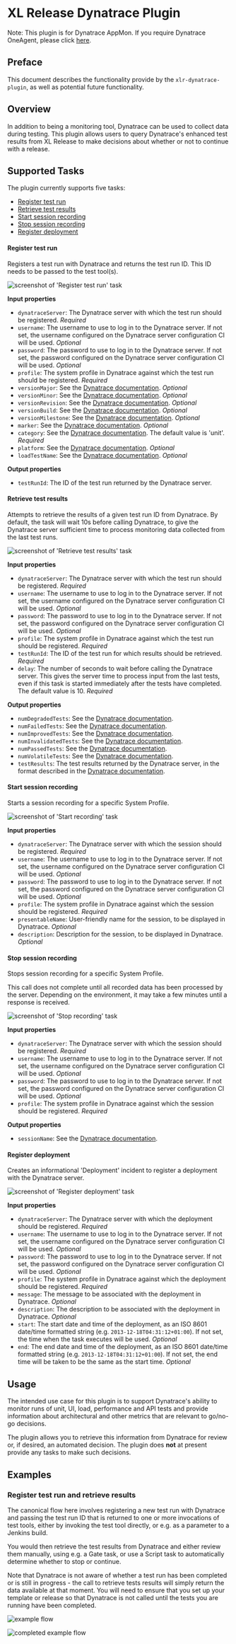 # XL Release Dynatrace Plugin
Note: This plugin is for Dynatrace AppMon. If you require Dynatrace OneAgent, please click [here](https://github.com/xebialabs-community/xlr-dynatrace-oneagent-plugin).


## Preface
This document describes the functionality provide by the `xlr-dynatrace-plugin`, as well as potential future functionality.

## Overview
In addition to being a monitoring tool, Dynatrace can be used to collect data during testing. This plugin allows users to query Dynatrace's enhanced test results from XL Release to make decisions about whether or not to continue with a release.

## Supported Tasks
The plugin currently supports five tasks:

* [Register test run](https://community.dynatrace.com/community/pages/viewpage.action?pageId=182356997#SystemProfiles%28REST%29-TestAutomation)
* [Retrieve test results](https://community.dynatrace.com/community/pages/viewpage.action?pageId=182356997#SystemProfiles%28REST%29-TestAutomation)
* [Start session recording](https://community.dynatrace.com/community/pages/viewpage.action?pageId=182356998#Sessions%28REST%29-StartSessionRecording)
* [Stop session recording](https://community.dynatrace.com/community/pages/viewpage.action?pageId=182356998#Sessions%28REST%29-StopSessionRecording)
* [Register deployment](https://community.dynatrace.com/community/pages/viewpage.action?pageId=161922178#Incidents%28REST%29-CreateIncident)

#### Register test run

Registers a test run with Dynatrace and returns the test run ID. This ID needs to be passed to the test tool(s).

![screenshot of 'Register test run' task](documentation/register-test-run-task.png)

**Input properties**

* `dynatraceServer`: The Dynatrace server with which the test run should be registered. _Required_
* `username`: The username to use to log in to the Dynatrace server. If not set, the username configured on the Dynatrace server configuration CI will be used. _Optional_
* `password`: The password to use to log in to the Dynatrace server. If not set, the password configured on the Dynatrace server configuration CI will be used. _Optional_
* `profile`: The system profile in Dynatrace against which the test run should be registered. _Required_
* `versionMajor`: See the [Dynatrace documentation](https://community.dynatrace.com/community/pages/viewpage.action?pageId=182356997#SystemProfiles%28REST%29-TestAutomation). _Optional_
* `versionMinor`: See the [Dynatrace documentation](https://community.dynatrace.com/community/pages/viewpage.action?pageId=182356997#SystemProfiles%28REST%29-TestAutomation). _Optional_
* `versionRevision`: See the [Dynatrace documentation](https://community.dynatrace.com/community/pages/viewpage.action?pageId=182356997#SystemProfiles%28REST%29-TestAutomation). _Optional_
* `versionBuild`: See the [Dynatrace documentation](https://community.dynatrace.com/community/pages/viewpage.action?pageId=182356997#SystemProfiles%28REST%29-TestAutomation). _Optional_
* `versionMilestone`: See the [Dynatrace documentation](https://community.dynatrace.com/community/pages/viewpage.action?pageId=182356997#SystemProfiles%28REST%29-TestAutomation). _Optional_
* `marker`: See the [Dynatrace documentation](https://community.dynatrace.com/community/pages/viewpage.action?pageId=182356997#SystemProfiles%28REST%29-TestAutomation). _Optional_
* `category`: See the [Dynatrace documentation](https://community.dynatrace.com/community/pages/viewpage.action?pageId=182356997#SystemProfiles%28REST%29-TestAutomation). The default value is 'unit'. _Required_
* `platform`: See the [Dynatrace documentation](https://community.dynatrace.com/community/pages/viewpage.action?pageId=182356997#SystemProfiles%28REST%29-TestAutomation). _Optional_
* `loadTestName`: See the [Dynatrace documentation](https://community.dynatrace.com/community/pages/viewpage.action?pageId=182356997#SystemProfiles%28REST%29-TestAutomation). _Optional_

**Output properties**

* `testRunId`: The ID of the test run returned by the Dynatrace server.

#### Retrieve test results

Attempts to retrieve the results of a given test run ID from Dynatrace. By default, the task will wait 10s before calling Dynatrace, to give the Dynatrace server sufficient time to process monitoring data collected from the last test runs.

![screenshot of 'Retrieve test results' task](documentation/retrieve-test-results-task.png)

**Input properties**

* `dynatraceServer`: The Dynatrace server with which the test run should be registered. _Required_
* `username`: The username to use to log in to the Dynatrace server. If not set, the username configured on the Dynatrace server configuration CI will be used. _Optional_
* `password`: The password to use to log in to the Dynatrace server. If not set, the password configured on the Dynatrace server configuration CI will be used. _Optional_
* `profile`: The system profile in Dynatrace against which the test run should be registered. _Required_
* `testRunId`: The ID of the test run for which results should be retrieved. _Required_
* `delay`: The number of seconds to wait before calling the Dynatrace server. This gives the server time to process input from the last tests, even if this task is started immediately after the tests have completed. The default value is 10. _Required_

**Output properties**

* `numDegradedTests`: See the [Dynatrace documentation](https://community.dynatrace.com/community/pages/viewpage.action?pageId=182356997#SystemProfiles%28REST%29-TestAutomation).
* `numFailedTests`: See the [Dynatrace documentation](https://community.dynatrace.com/community/pages/viewpage.action?pageId=182356997#SystemProfiles%28REST%29-TestAutomation).
* `numImprovedTests`: See the [Dynatrace documentation](https://community.dynatrace.com/community/pages/viewpage.action?pageId=182356997#SystemProfiles%28REST%29-TestAutomation).
* `numInvalidatedTests`: See the [Dynatrace documentation](https://community.dynatrace.com/community/pages/viewpage.action?pageId=182356997#SystemProfiles%28REST%29-TestAutomation).
* `numPassedTests`: See the [Dynatrace documentation](https://community.dynatrace.com/community/pages/viewpage.action?pageId=182356997#SystemProfiles%28REST%29-TestAutomation).
* `numVolatileTests`: See the [Dynatrace documentation](https://community.dynatrace.com/community/pages/viewpage.action?pageId=182356997#SystemProfiles%28REST%29-TestAutomation).
* `testResults`: The test results returned by the Dynatrace server, in the format described in the [Dynatrace documentation](https://community.dynatrace.com/community/pages/viewpage.action?pageId=182356997#SystemProfiles%28REST%29-TestAutomation).

#### Start session recording

Starts a session recording for a specific System Profile.

![screenshot of 'Start recording' task](documentation/start-recording-task.png)

**Input properties**

* `dynatraceServer`: The Dynatrace server with which the session should be registered. _Required_
* `username`: The username to use to log in to the Dynatrace server. If not set, the username configured on the Dynatrace server configuration CI will be used. _Optional_
* `password`: The password to use to log in to the Dynatrace server. If not set, the password configured on the Dynatrace server configuration CI will be used. _Optional_
* `profile`: The system profile in Dynatrace against which the session should be registered. _Required_
* `presentableName`: User-friendly name for the session, to be displayed in Dynatrace. _Optional_
* `description`: Description for the session, to be displayed in Dynatrace. _Optional_

#### Stop session recording

Stops session recording for a specific System Profile.

This call does not complete until all recorded data has been processed by the server. Depending on the environment, it may take a few minutes until a response is received.

![screenshot of 'Stop recording' task](documentation/stop-recording-task.png)

**Input properties**

* `dynatraceServer`: The Dynatrace server with which the session should be registered. _Required_
* `username`: The username to use to log in to the Dynatrace server. If not set, the username configured on the Dynatrace server configuration CI will be used. _Optional_
* `password`: The password to use to log in to the Dynatrace server. If not set, the password configured on the Dynatrace server configuration CI will be used. _Optional_
* `profile`: The system profile in Dynatrace against which the session should be registered. _Required_

**Output properties**

* `sessionName`: See the [Dynatrace documentation](https://community.dynatrace.com/community/pages/viewpage.action?pageId=182356998#Sessions%28REST%29-StopSessionRecording).

#### Register deployment

Creates an informational 'Deployment' incident to register a deployment with the Dynatrace server.

![screenshot of 'Register deployment' task](documentation/register-deployment-task.png)

**Input properties**

* `dynatraceServer`: The Dynatrace server with which the deployment should be registered. _Required_
* `username`: The username to use to log in to the Dynatrace server. If not set, the username configured on the Dynatrace server configuration CI will be used. _Optional_
* `password`: The password to use to log in to the Dynatrace server. If not set, the password configured on the Dynatrace server configuration CI will be used. _Optional_
* `profile`: The system profile in Dynatrace against which the deployment should be registered. _Required_
* `message`: The message to be associated with the deployment in Dynatrace. _Optional_
* `description`: The description to be associated with the deployment in Dynatrace. _Optional_
* `start`: The start date and time of the deployment, as an ISO 8601 date/time formatted string (e.g. `2013-12-18T04:31:12+01:00`). If not set, the time when the task executes will be used. _Optional_
* `end`: The end date and time of the deployment, as an ISO 8601 date/time formatted string (e.g. `2013-12-18T04:31:12+01:00`). If not set, the end time will be taken to be the same as the start time. _Optional_

## Usage

The intended use case for this plugin is to support Dynatrace's ability to monitor runs of unit, UI, load, performance and API tests and provide information about architectural and other metrics that are relevant to go/no-go decisions.

The plugin allows you to retrieve this information from Dynatrace for review or, if desired, an automated decision. The plugin does **not** at present provide any tasks to make such decisions.

## Examples

### Register test run and retrieve results

The canonical flow here involves registering a new test run with Dynatrace and passing the test run ID that is returned to one or more invocations of test tools, either by invoking the test tool directly, or e.g. as a parameter to a Jenkins build.

You would then retrieve the test results from Dynatrace and either review them manually, using e.g. a Gate task, or use a Script task to automatically determine whether to stop or continue.

Note that Dynatrace is not aware of whether a test run has been completed or is still in progress - the call to retrieve tests results will simply return the data available at that moment. You will need to ensure that you set up your template or release so that Dynatrace is not called until the tests you are running have been completed.

![example flow](documentation/sample-validation-flow.png)

![completed example flow](documentation/completed-sample-validation-flow.png)
